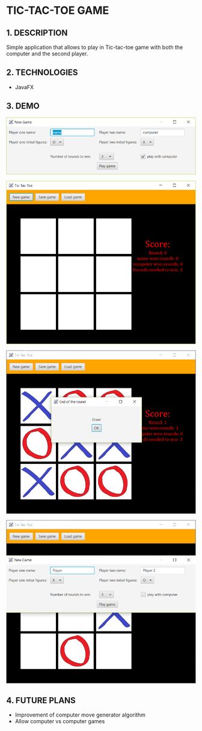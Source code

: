 # TIC-TAC-TOE GAME

## 1. DESCRIPTION

Simple application that allows to play in Tic-tac-toe game with 
both the computer and the second player.

## 2. TECHNOLOGIES

- JavaFX

## 3. DEMO

![](demo/tic-tac-toe_1.png)


![](demo/tic-tac-toe_2.png)


![](demo/tic-tac-toe_3.png)


![](demo/tic-tac-toe_4.png)

## 4. FUTURE PLANS

- Improvement of computer move generator algorithm
- Allow computer vs computer games
